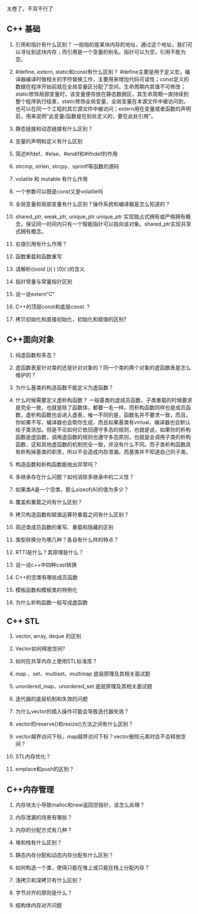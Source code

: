 太卷了，不背不行了

## C++ 基础

1. 引用和指针有什么区别？
一般指的是某块内存的地址，通过这个地址，我们可以寻址到这块内存；而引用是一个变量的别名。指针可以为空，引用不能为空。

2. #define, extern, static和const有什么区别？
#define主要是用于定义宏，编译器编译时做相关的字符替换工作，主要用来增加代码可读性；const定义的数据在程序开始前就在全局变量区分配了空间，生命周期内其值不可修改；static修饰局部变量时，该变量便存放在静态数据区，其生命周期一直持续到整个程序执行结束，static修饰全局变量，全局变量在本源文件中被访问到，也可以在同一个工程的其它源文件中被访问；extern用在变量或者函数的声明前，用来说明“此变量/函数是在别处定义的，要在此处引用”。

3. 静态链接和动态链接有什么区别？

4. 变量的声明和定义有什么区别

5. 简述#ifdef、#else、#endif和#ifndef的作用

6.  strcmp, strlen, strcpy、sprintf等函数的源码

7.  volatile 和 mutable 有什么作用

8.  一个参数可以既是const又是volatile吗

9.  全局变量和局部变量有什么区别？操作系统和编译器是怎么知道的？

10. shared_ptr, weak_ptr, unique_ptr
unique_ptr 实现独占式拥有或严格拥有概念，保证同一时间内只有一个智能指针可以指向该对象。shared_ptr实现共享式拥有概念。

1.  右值引用有什么作用？

2.  函数重载和函数重写

3.  请解析((void ()( ) )0)( )的含义

4.  指针常量与常量指针区别

5.  说一说extern“C”

6.  C++的顶层const和底层const ？

7.  拷贝初始化和直接初始化，初始化和赋值的区别?


## C++面向对象
1. 纯虚函数和多态？

2. 虚函数表是针对类的还是针对对象的？同一个类的两个对象的虚函数表是怎么维护的？

1. 为什么基类的构造函数不能定义为虚函数？

2. 什么时候需要定义虚析构函数？
一般基类的虚成员函数，子类重载的时候要求是完全一致，也就是除了函数体，都要一毛一样。而析构函数同样也是成员函数，虚析构函数也会进入虚表，唯一不同的是，函数名并不要求一致，而且，你如果不写，编译器也会帮你生成，而且如果基类有virtual，编译器也会默认给子类添加。但是不论如何它依旧遵守多态的规则，也就是说，如果你的析构函数是虚函数，调用虚函数的规则也遵守多态原则，也就是会调用子类的析构函数，这和其他虚函数的机制完全一致，并没有什么不同。而子类析构函数具有析构掉基类的职责，所以不会造成内存泄漏。而基类并不知道自己的子类。

3.  构造函数和析构函数能抛出异常吗？

4.  多继承存在什么问题？如何消除多继承中的二义性？

5.  如果类A是一个空类，那么sizeof(A)的值为多少？

6.  覆盖和重载之间有什么区别？

7.  拷贝构造函数和赋值运算符重载之间有什么区别？

8.  简述类成员函数的重写、重载和隐藏的区别

9.  类型转换分为哪几种？各自有什么样的特点？

10. RTTI是什么？其原理是什么？

11. 说一说c++中四种cast转换

12. C++的空类有哪些成员函数

13. 模板函数和模板类的特例化

14. 为什么析构函数一般写成虚函数

## C++ STL
1. vector, array, deque 的区别

2. Vector如何释放空间?

3. 如何在共享内存上使用STL标准库？

4.  map 、set、multiset、multimap 底层原理及其相关面试题

5.  unordered_map、unordered_set 底层原理及其相关面试题

6.  迭代器的底层机制和失效的问题

7.  为什么vector的插入操作可能会导致迭代器失效？

8.  vector的reserve()和resize()方法之间有什么区别？

9.  vector越界访问下标，map越界访问下标？vector删除元素时会不会释放空间？

10. STL内存优化？

11. emplace和push的区别？

## C++内存管理
1. 内存块太小导致malloc和new返回空指针，该怎么处理？

2. 内存泄漏的场景有哪些？

3. 内存的分配方式有几种？

4. 堆和栈有什么区别？

5. 静态内存分配和动态内存分配有什么区别？

6. 如何构造一个类，使得只能在堆上或只能在栈上分配内存？

7. 浅拷贝和深拷贝有什么区别？

8.  字节对齐的原则是什么？

9.  结构体内存对齐问题